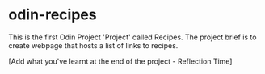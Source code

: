 # odin-recipes
This is the first Odin Project 'Project' called Recipes.
The project brief is to create webpage that hosts a list of links to recipes.

[Add what you've learnt at the end of the project - Reflection Time]

